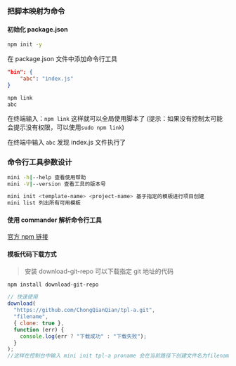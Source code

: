### 把脚本映射为命令

#### 初始化 package.json

```bash
npm init -y
```

在 package.json 文件中添加命令行工具

```json
"bin": {
    "abc": "index.js"
}
```

```bash
npm link
abc
```

在终端输入：`npm link` 这样就可以全局使用脚本了
(提示：如果没有控制太可能会提示没有权限，可以使用`sudo npm link`)

在终端中输入 `abc` 发现 index.js 文件执行了

### 命令行工具参数设计

```bash
mini -h|--help 查看使用帮助
mini -V|--version 查看工具的版本号

mini init <template-name> <project-name> 基于指定的模板进行项目创建
mini list 列出所有可用模板
```

#### 使用 commander 解析命令行工具

[官方 npm 链接](https://github.com/tj/commander.js/blob/master/Readme_zh-CN.md#%e4%be%8b%e5%ad%90)

#### 模板代码下载方式

> 安装 download-git-repo 可以下载指定 git 地址的代码

```bash
npm install download-git-repo
```

```js
// 快速使用
download(
  "https://github.com/ChongQianQian/tpl-a.git",
  "filename",
  { clone: true },
  function (err) {
    console.log(err ? "下载成功" : "下载失败");
  }
);
//这样在控制台中输入 mini init tpl-a proname 会在当前路径下创建文件名为filename的文件夹
```
